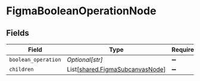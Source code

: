 # FigmaBooleanOperationNode


## Fields

| Field                                                                        | Type                                                                         | Required                                                                     | Description                                                                  |
| ---------------------------------------------------------------------------- | ---------------------------------------------------------------------------- | ---------------------------------------------------------------------------- | ---------------------------------------------------------------------------- |
| `boolean_operation`                                                          | *Optional[str]*                                                              | :heavy_minus_sign:                                                           | N/A                                                                          |
| `children`                                                                   | List[[shared.FigmaSubcanvasNode](../../models/shared/figmasubcanvasnode.md)] | :heavy_minus_sign:                                                           | N/A                                                                          |